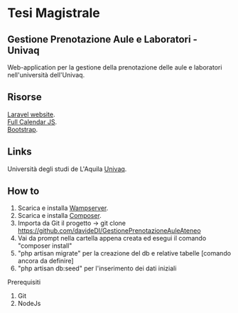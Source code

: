 # Tesi Magistrale
## Gestione Prenotazione Aule e Laboratori - Univaq

Web-application per la gestione della prenotazione delle aule e laboratori nell'università dell'Univaq.

## Risorse

[Laravel website](http://laravel.com).   
[Full Calendar JS](http://fullcalendar.io).   
[Bootstrap](http://getbootstrap.com).   

## Links

Università degli studi de L'Aquila [Univaq](http://univaq.it). 

## How to

1. Scarica e installa [Wampserver](http://www.wampserver.com/en/).   
2. Scarica e installa [Composer](https://getcomposer.org/download/).
3. Importa da Git il progetto -> git clone https://github.com/davideDI/GestionePrenotazioneAuleAteneo
4. Vai da prompt nella cartella appena creata ed esegui il comando "composer install"
5. "php artisan migrate" per la creazione del db e relative tabelle [comando ancora da definire]
6. "php artisan db:seed" per l'inserimento dei dati iniziali

Prerequisiti
1. Git
2. NodeJs 